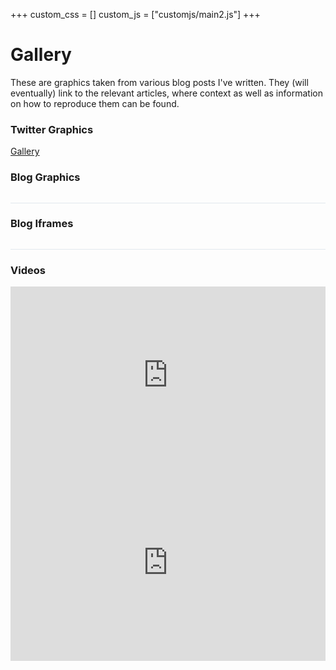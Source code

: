 +++
custom_css = []
custom_js = ["customjs/main2.js"]
+++

# Gallery #

These are graphics taken from various blog posts I've written. 
They (will eventually) link to the relevant articles, where context as well as information on how to reproduce them can be found.

### Twitter Graphics ###

<a class="twitter-grid" data-limit="20" data-dnt="true" href="https://twitter.com/ferguswtaylor/timelines/999655703722815488?ref_src=twsrc%5Etfw">Gallery</a> <script async src="https://platform.twitter.com/widgets.js" charset="utf-8"></script>

### Blog Graphics ###

<div class="row" id="two">
<div class="column" id="twoeven"></div>
<div class="column" id="twoodd"></div>
</div>
<script src='https://d3js.org/d3.v4.min.js'></script>
<script src='../customjs/portfolio.js'></script>
<link rel="stylesheet" href="../customcss/portfolio.css" />

<p style="border-bottom:1px solid #e1e8ed;"></p>

### Blog Iframes ###

<div class="row" id="three">
<div class="column" id="threeeven"></div>
<div class="column" id="threeodd"></div>
</div>
<script src='../customjs/portfolio2.js'></script>

<p style="border-bottom:1px solid #e1e8ed;"></p>

### Videos ###

<div style="padding:56.25% 0 0 0;position:relative;"><iframe src="https://player.vimeo.com/video/231293393?loop=1&byline=0&portrait=0" style="position:absolute;top:0;left:0;width:100%;height:100%;" frameborder="0" webkitallowfullscreen mozallowfullscreen allowfullscreen></iframe></div><script src="https://player.vimeo.com/api/player.js"></script>

<div style="padding:62.5% 0 0 0;position:relative;"><iframe src="https://player.vimeo.com/video/276458805?loop=1&byline=0&portrait=0" style="position:absolute;top:0;left:0;width:100%;height:100%;" frameborder="0" webkitallowfullscreen mozallowfullscreen allowfullscreen></iframe></div><script src="https://player.vimeo.com/api/player.js"></script>
